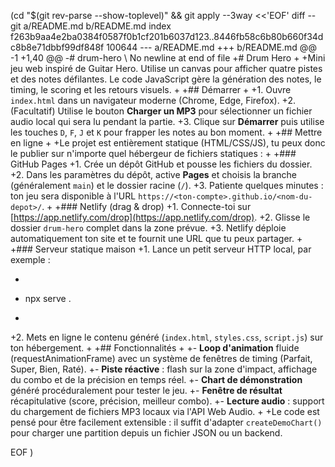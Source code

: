  (cd "$(git rev-parse --show-toplevel)" && git apply --3way <<'EOF' 
diff --git a/README.md b/README.md
index f263b9aa4e2ba0384f0587f0b1cf201b6037d123..8446fb58c6b80b660f34dc8b8e71dbbf99df848f 100644
--- a/README.md
+++ b/README.md
@@ -1 +1,40 @@
-# drum-hero
\ No newline at end of file
+# Drum Hero
+
+Mini jeu web inspiré de Guitar Hero. Utilise un canvas pour afficher quatre pistes et des notes défilantes. Le code JavaScript gère la génération des notes, le timing, le scoring et les retours visuels.
+
+## Démarrer
+
+1. Ouvre `index.html` dans un navigateur moderne (Chrome, Edge, Firefox).
+2. (Facultatif) Utilise le bouton **Charger un MP3** pour sélectionner un fichier audio local qui sera lu pendant la partie.
+3. Clique sur **Démarrer** puis utilise les touches `D`, `F`, `J` et `K` pour frapper les notes au bon moment.
+
+## Mettre en ligne
+
+Le projet est entièrement statique (HTML/CSS/JS), tu peux donc le publier sur n'importe quel hébergeur de fichiers statiques :
+
+### GitHub Pages
+1. Crée un dépôt GitHub et pousse les fichiers du dossier.
+2. Dans les paramètres du dépôt, active **Pages** et choisis la branche (généralement `main`) et le dossier racine (`/`).
+3. Patiente quelques minutes : ton jeu sera disponible à l'URL `https://<ton-compte>.github.io/<nom-du-depot>/`.
+
+### Netlify (drag & drop)
+1. Connecte-toi sur [https://app.netlify.com/drop](https://app.netlify.com/drop).
+2. Glisse le dossier `drum-hero` complet dans la zone prévue.
+3. Netlify déploie automatiquement ton site et te fournit une URL que tu peux partager.
+
+### Serveur statique maison
+1. Lance un petit serveur HTTP local, par exemple :
+   ```bash
+   npx serve .
+   ```
+2. Mets en ligne le contenu généré (`index.html`, `styles.css`, `script.js`) sur ton hébergement.
+
+## Fonctionnalités
+
+- **Loop d'animation** fluide (requestAnimationFrame) avec un système de fenêtres de timing (Parfait, Super, Bien, Raté).
+- **Piste réactive** : flash sur la zone d'impact, affichage du combo et de la précision en temps réel.
+- **Chart de démonstration** généré procéduralement pour tester le jeu.
+- **Fenêtre de résultat** récapitulative (score, précision, meilleur combo).
+- **Lecture audio** : support du chargement de fichiers MP3 locaux via l'API Web Audio.
+
+Le code est pensé pour être facilement extensible : il suffit d'adapter `createDemoChart()` pour charger une partition depuis un fichier JSON ou un backend.
 
EOF
)
